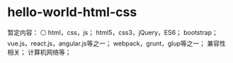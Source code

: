 # hello-world-html-css

暂定内容：
⚪  html，css，js；
    html5，css3，jQuery，ES6；
    bootstrap；
    vue.js，react.js，angular.js等之一；
    webpack，grunt，glup等之一；
    兼容性相关；
    计算机网络等；

